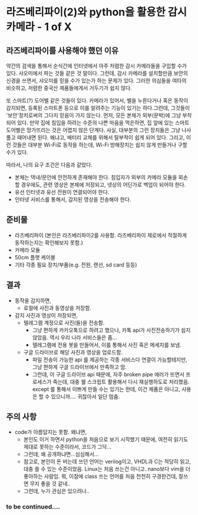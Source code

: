 # 라즈베리파이(2)와 python을 활용한 감시 카메라 - 1 of X

## 라즈베리파이를 사용해야 했던 이유

약간의 검색을 통해서 순식간에 인터넷에서 아주 저렴한 감시 카메라들을 구입할 수가 있다. 샤오미에서 파는 것들 같은 것 말이다.
그런데, 감시 카메라를 설치할만큼 보안의 신경을 쓰면서, 샤오미를 믿을 수가 있는가 하는 문제가 있다. 
그러한 의심들을 여타의 비슷하고, 저렴한 중국산 제품들에게서 거두기가 쉽지 않다.

또 스마트(?) 도어벨 같은 것들이 있다. 카메라가 있어서, 벨을 누른다거나 혹은 동작이 감지되면, 등록된 스마트폰 등으로 이를 알려주는 기능이 있기는 하다.그런데, 그것들이 '보안'장치로써의 그다지 믿음이 가지 않는다. 먼저, 모든 본체가 외부(문박)에 그냥 부착되어 있다. 
만약 집에 침입을 하려는 수준의 나쁜 마음을 먹은하면, 집 앞에 있는 스마트 도어벨은 망가뜨리는 것은 어렵지 않은 단계다. 사실, 대부분의 그런 장치들은 그냥 나사 풀고 때어내면 된다. 왜냐고, 배터리 교체를 위해서 탈부착이 쉽게 되어 있다. 그리고, 이런 것들은 대부분 Wi-Fi로 동작을 하는데, Wi-Fi 방해장치는 쉽지 않게 만들거나 구할 수가 있다. 

따라서, 나의 요구 조건은 다음과 같았다.
* 본체는 댁내/문안에 안전하게 존재해야 한다. 
침입자가 외부의 카메라 모듈을 회손할 경우에도, 관련 영상은 본체에 저장되고, 넷상의 어딘가로 백업이 되어야 한다.
* 유선 인터넷과 유선 전원이 연결되어야 한다.
* 인터넷 서비스를 통해서, 감지된 영상을 전송해야 한다.

## 준비물
* 라즈베리파이 (본인은 라즈베리파이2를 사용함. 라즈베리파이 제로에서 적절하게 동작하는지는 확인해보지 못함.)
* 카메라 모듈
* 50cm 플랫 케이블
* 기타 각종 필요 장치/부품(e.g. 전원, 랜선, sd card 등등)

## 결과
* 동작을 감지하면, 
  - 로컬에 사진과 동영상을 저장함. 
* 감지 사진과 영상이 저장되면,
  - 텔레그램 계정으로 사진(들)을 전송함.
    + 그냥 편하게 카카오톡으로 하려고 했으나, 카톡 api가 사진전송하기가 쉽지 않았음. 역시 우리 나라 서비스들은 좀...
    + 텔레그램에 전용 봇을 만들어서, 이를 통해서 사진 혹은 메세지를 보냄.
  - 구글 드라이브로 해당 사진과 영상을 업로드함.
    + 파일 전송이 가능한 api 를 제공하는 각종 서비스다 연결이 가능할테지만, 그냥 편하게 구글 드라이브에서 만족하고 맘.
    + 그런데, 이 구글 드라이브 api 때문에, 자주 broken pipe 에러가 뜨면서 프로세스가 죽는데, 대충 쉘 스크립트 활용해서 다시 재실행하도로 처리했음. except 를 통해서 이쁘게 만들 수는 있기는 한데, 이건 제품은 아니고, 사용은 할 수 있으니까.... 귀찮아서 일단 멈춤.
    
## 주의 사항
* code가 아름답지는 못함. 왜냐면, 
  - 본인도 이거 하면서 python을 처음으로 보기 시작했기 때문에, 여전히 읽기도 제대로 못하는 수준이라서, 코드가 그닥...
  - 그런데, 왜 공개하냐면...심심해서...
  - 참고로, 본인이 돈 버는데 쓰던 언어는 verilog이고, VHDL과 C는 적당히 읽고, 대충 쓸 수 있는 수준이었음. Linux는 처음 쓰는건 아니고. nano보다 vim을 더 좋아하는 사람임. 뭐, 이참에 class 쓰는 언어를 처음 천천히 구경한건데, 잘쓰면 무지 좋을 것 같네..
  - 그런데, 누가 관심은 있으려나..

### to be continued....


